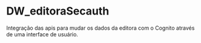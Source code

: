 # DW_editoraSecauth
Integração das apis para mudar os dados da editora com o Cognito através de uma interface de usuário.
